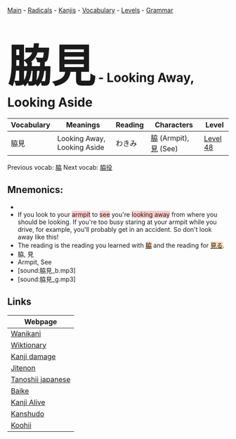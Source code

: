 <style> bigfont {font-size: 100px}</style>
[Main](../README.md) -
[Radicals](../radicals.md) -
[Kanjis](../kanjis.md) -
[Vocabulary](../vocabulary.md) -
[Levels](../levels.md) -
[Grammar](../grammar.md)
# <bigfont> 脇見</bigfont> - Looking Away, Looking Aside 

| Vocabulary | Meanings | Reading | Characters | Level |
| --- | --- | --- | --- | --- |
| 脇見 | Looking Away, Looking Aside | わきみ |  [脇](../kanjis/脇.md) (Armpit), [見](../kanjis/見.md) (See) | [Level 48](../levels/wk_level48.md) |

Previous vocab: [脇](脇.md) Next vocab: [脇役](脇役.md) 

## Mnemonics:

* 
* If you look to your <span style="background-color:#ffcccb"> armpit</span> to <span style="background-color:#ffcccb"> see</span> you're <span style="background-color:#ffcccb"> looking away</span> from where you should be looking. If you're too busy staring at your armpit while you drive, for example, you'll probably get in an accident. So don't look away like this!
* The reading is the reading you learned with <span style="background-color:#fed8b1"> [脇](https://jisho.org/search/脇)</span> and the reading for <span style="background-color:#fed8b1"> [見る](https://jisho.org/search/見る)</span>.
* 脇, 見
* Armpit, See
* [sound:脇見_b.mp3]
* [sound:脇見_g.mp3]


## Links 

| Webpage |
| --- |
| [Wanikani          ](https://www.wanikani.com/kanji/脇見) |
| [Wiktionary        ](https://en.wiktionary.org/wiki/脇見) |
| [Kanji damage      ](http://www.kanjidamage.com/kanji/search?utf8=✓&q=脇見) |
| [Jitenon           ](https://jitenon.com/kanji/脇見) |
| [Tanoshii japanese ](https://www.tanoshiijapanese.com/dictionary/kanji.cfm?k=脇見) |
| [Baike             ](https://baike.baidu.com/item/脇見) |
| [Kanji Alive       ](https://app.kanjialive.com/脇見) |
| [Kanshudo          ](https://www.kanshudo.com/searchmn?q=脇見) |
| [Koohii            ](https://kanji.koohii.com/study/kanji/脇見) |
